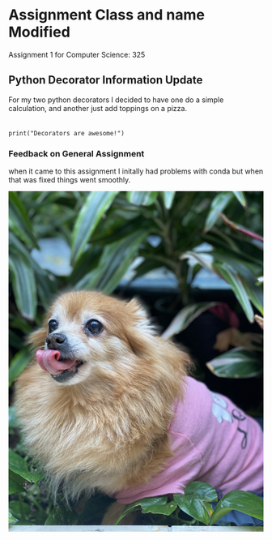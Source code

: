 # Assignment Class and name Modified
 Assignment 1 for Computer Science: 325


## Python Decorator Information Update
For my two python decorators I decided to have one do a simple calculation, and another just add toppings on a pizza. 

<code>
print("Decorators are awesome!")
</code>

### Feedback on General Assignment
when it came to this assignment I initally had problems with conda but when that was fixed things went smoothly. 

![This is my dog Brownie, she is 14 years old!](brownie.jpg)
